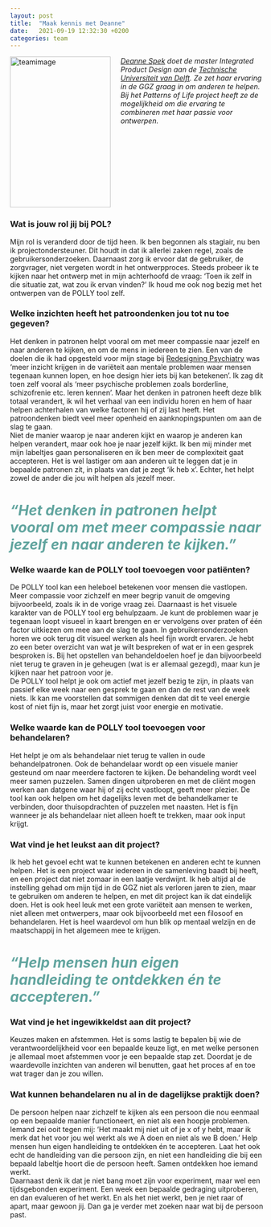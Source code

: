 ```yaml
---
layout: post
title:  "Maak kennis met Deanne"
date:   2021-09-19 12:32:30 +0200
categories: team
---
```

<style type="text/css">
  img[alt=teamimage] {
   width:200px;
   height:300px;
   float:left;
   margin-right: 20px;
}
</style>

![teamimage](/assets/team/deanne.jpg)

*[Deanne Spek] doet de master Integrated Product Design aan de [Technische Universiteit van Delft]. Ze zet haar ervaring in de GGZ graag in om anderen te helpen. Bij het Patterns of Life project heeft ze de mogelijkheid om die ervaring te combineren met haar passie voor ontwerpen.*
<div style="clear: both;"></div>

### Wat is jouw rol jij bij POL?
Mijn rol is veranderd door de tijd heen. Ik ben begonnen als stagiair, nu ben ik projectondersteuner. Dit houdt in dat ik allerlei zaken regel, zoals de gebruikersonderzoeken. Daarnaast zorg ik ervoor dat de gebruiker, de zorgvrager, niet vergeten wordt in het ontwerpproces. Steeds probeer ik te kijken naar het ontwerp met in mijn achterhoofd de vraag: ‘Toen ik zelf in die situatie zat, wat zou ik ervan vinden?’ Ik houd me ook nog bezig met het ontwerpen van de POLLY tool zelf.

### Welke inzichten heeft het patroondenken jou tot nu toe gegeven?
Het denken in patronen helpt vooral om met meer compassie naar jezelf en naar anderen te kijken, en om de mens in iedereen te zien. Een van de doelen die ik had opgesteld voor mijn stage bij [Redesigning Psychiatry] was ‘meer inzicht krijgen in de variëteit aan mentale problemen waar mensen tegenaan kunnen lopen, en hoe design hier iets bij kan betekenen’. Ik zag dit toen zelf vooral als ‘meer psychische problemen zoals borderline, schizofrenie etc. leren kennen’. Maar het denken in patronen heeft deze blik totaal verandert, ik wil het verhaal van een individu horen en hem of haar helpen achterhalen van welke factoren hij of zij last heeft. Het patroondenken biedt veel meer openheid en aanknopingspunten om aan de slag te gaan. <br>
Niet de manier waarop je naar anderen kijkt en waarop je anderen kan helpen verandert, maar ook hoe je naar jezelf kijkt. Ik ben mij minder met mijn labeltjes gaan personaliseren en ik ben meer de complexiteit gaat accepteren. Het is wel lastiger om aan anderen uit te leggen dat je in bepaalde patronen zit, in plaats van dat je zegt ‘ik heb x’. Echter, het helpt zowel de ander die jou wilt helpen als jezelf meer.

# <span style="color:#62A59F">*“Het denken in patronen helpt vooral om met meer compassie naar jezelf en naar anderen te kijken.”*</span>


### Welke waarde kan de POLLY tool toevoegen voor patiënten?
De POLLY tool kan een heleboel betekenen voor mensen die vastlopen. Meer compassie voor zichzelf en meer begrip vanuit de omgeving bijvoorbeeld, zoals ik in de vorige vraag zei. Daarnaast is het visuele karakter van de POLLY tool erg behulpzaam. Je kunt de problemen waar je tegenaan loopt visueel in kaart brengen en er vervolgens over praten of één factor uitkiezen om mee aan de slag te gaan. In gebruikersonderzoeken horen we ook terug dit visueel werken als heel fijn wordt ervaren. Je hebt zo een beter overzicht van wat je wilt bespreken of wat er in een gesprek besproken is. Bij het opstellen van behandeldoelen hoef je dan bijvoorbeeld niet terug te graven in je geheugen (wat is er allemaal gezegd), maar kun je kijken naar het patroon voor je. <br>
De POLLY tool helpt je ook om actief met jezelf bezig te zijn, in plaats van passief elke week naar een gesprek te gaan en dan de rest van de week niets. Ik kan me voorstellen dat sommigen denken dat dit te veel energie kost of niet fijn is, maar het zorgt juist voor energie en motivatie.

### Welke waarde kan de POLLY tool toevoegen voor behandelaren?
Het helpt je om als behandelaar niet terug te vallen in oude behandelpatronen. Ook de behandelaar wordt op een visuele manier gesteund om naar meerdere factoren te kijken. De behandeling wordt veel meer samen puzzelen. Samen dingen uitproberen en met de cliënt mogen werken aan datgene waar hij of zij echt vastloopt, geeft meer plezier. De tool kan ook helpen om het dagelijks leven met de behandelkamer te verbinden, door thuisopdrachten of puzzelen met naasten. Het is fijn wanneer je als behandelaar niet alleen hoeft te trekken, maar ook input krijgt.

### Wat vind je het leukst aan dit project?
Ik heb het gevoel echt wat te kunnen betekenen en anderen echt te kunnen helpen. Het is een project waar iedereen in de samenleving baadt bij heeft, en een project dat niet zomaar in een laatje verdwijnt. Ik heb altijd al de instelling gehad om mijn tijd in de GGZ niet als verloren jaren te zien, maar te gebruiken om anderen te helpen, en met dit project kan ik dat eindelijk doen. Het is ook heel leuk met een grote variëteit aan mensen te werken, niet alleen met ontwerpers, maar ook bijvoorbeeld met een filosoof en behandelaren. Het is heel waardevol om hun blik op mentaal welzijn en de maatschappij in het algemeen mee te krijgen.

# <span style="color:#62A59F">*“Help mensen hun eigen handleiding te ontdekken én te accepteren.”*</span>

### Wat vind je het ingewikkeldst aan dit project?
Keuzes maken en afstemmen. Het is soms lastig te bepalen bij wie de verantwoordelijkheid voor een bepaalde keuze ligt, en met welke personen je allemaal moet afstemmen voor je een bepaalde stap zet. Doordat je de waardevolle inzichten van anderen wil benutten, gaat het proces af en toe wat trager dan je zou willen.



### Wat kunnen behandelaren nu al in de dagelijkse praktijk doen?
De persoon helpen naar zichzelf te kijken als een persoon die nou eenmaal op een bepaalde manier functioneert, en niet als een hoopje problemen. Iemand zei ooit tegen mij: ‘Het maakt mij niet uit of je x of y hebt, maar ik merk dat het voor jou wel werkt als we A doen en niet als we B doen.’ Help mensen hun eigen handleiding te ontdekken én te accepteren. Laat het ook echt de handleiding van die persoon zijn, en niet een handleiding die bij een bepaald labeltje hoort die de persoon heeft. Samen ontdekken hoe iemand werkt.<br>
Daarnaast denk ik dat je niet bang moet zijn voor experiment, maar wel een tijdsgebonden experiment. Een week een bepaalde gedraging uitproberen, en dan evalueren of het werkt. En als het niet werkt, ben je niet raar of apart, maar gewoon jij. Dan ga je verder met zoeken naar wat bij de persoon past.


[Technische Universiteit van Delft]: https://www.tudelft.nl/
[Redesigning Psychiatry]: https://www.redesigningpsychiatry.org/
[Deanne Spek]: https://www.patternsoflife.nl/team/deanne
